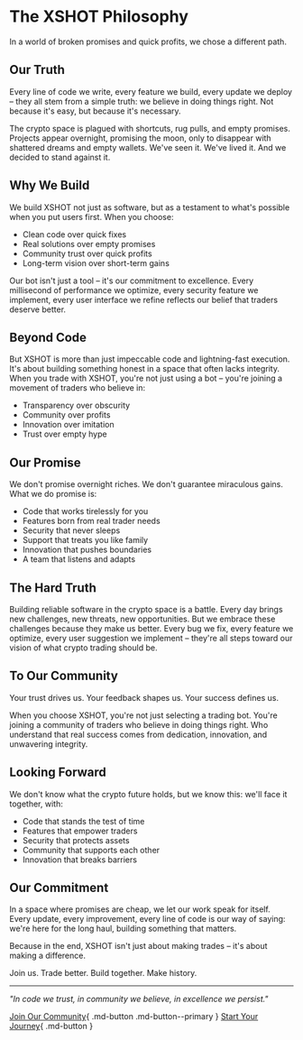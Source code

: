 # The XSHOT Philosophy

In a world of broken promises and quick profits, we chose a different path.

## Our Truth

Every line of code we write, every feature we build, every update we deploy – they all stem from a simple truth: we believe in doing things right. Not because it's easy, but because it's necessary.

The crypto space is plagued with shortcuts, rug pulls, and empty promises. Projects appear overnight, promising the moon, only to disappear with shattered dreams and empty wallets. We've seen it. We've lived it. And we decided to stand against it.

## Why We Build

We build XSHOT not just as software, but as a testament to what's possible when you put users first. When you choose:
- Clean code over quick fixes
- Real solutions over empty promises
- Community trust over quick profits
- Long-term vision over short-term gains

Our bot isn't just a tool – it's our commitment to excellence. Every millisecond of performance we optimize, every security feature we implement, every user interface we refine reflects our belief that traders deserve better.

## Beyond Code

But XSHOT is more than just impeccable code and lightning-fast execution. It's about building something honest in a space that often lacks integrity. When you trade with XSHOT, you're not just using a bot – you're joining a movement of traders who believe in:
- Transparency over obscurity
- Community over profits
- Innovation over imitation
- Trust over empty hype

## Our Promise

We don't promise overnight riches. We don't guarantee miraculous gains. What we do promise is:
- Code that works tirelessly for you
- Features born from real trader needs
- Security that never sleeps
- Support that treats you like family
- Innovation that pushes boundaries
- A team that listens and adapts

## The Hard Truth

Building reliable software in the crypto space is a battle. Every day brings new challenges, new threats, new opportunities. But we embrace these challenges because they make us better. Every bug we fix, every feature we optimize, every user suggestion we implement – they're all steps toward our vision of what crypto trading should be.

## To Our Community

Your trust drives us. Your feedback shapes us. Your success defines us.

When you choose XSHOT, you're not just selecting a trading bot. You're joining a community of traders who believe in doing things right. Who understand that real success comes from dedication, innovation, and unwavering integrity.

## Looking Forward

We don't know what the crypto future holds, but we know this: we'll face it together, with:
- Code that stands the test of time
- Features that empower traders
- Security that protects assets
- Community that supports each other
- Innovation that breaks barriers

## Our Commitment

In a space where promises are cheap, we let our work speak for itself. Every update, every improvement, every line of code is our way of saying: we're here for the long haul, building something that matters.

Because in the end, XSHOT isn't just about making trades – it's about making a difference.

Join us. Trade better. Build together. Make history.

---

*"In code we trust, in community we believe, in excellence we persist."*

[Join Our Community](https://t.me/xerc20){ .md-button .md-button--primary }
[Start Your Journey](../getting-started/setup-guide.md){ .md-button }
